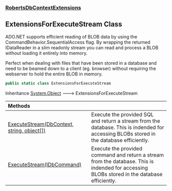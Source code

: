 ### [RobertsDbContextExtensions](RobertsDbContextExtensions 'RobertsDbContextExtensions')
## ExtensionsForExecuteStream Class
ADO.NET supports efficient reading of BLOB data by using the
CommandBehavior.SequentialAccess flag. By wrapping the returned
IDataReader in a slim readonly stream you can read and process
a BLOB without loading it entirely into memory. 

Perfect when dealing with files that have been stored in a database 
and need to be beamed down to a client (eg. browser) without requiring
the webserver to hold the entire BLOB in memory.
```csharp
public static class ExtensionsForExecuteStream
```

Inheritance [System.Object](https://docs.microsoft.com/en-us/dotnet/api/System.Object 'System.Object') &#129106; ExtensionsForExecuteStream  

| Methods | |
| :--- | :--- |
| [ExecuteStream(DbContext, string, object[])](ExtensionsForExecuteStream_ExecuteStream(DbContext_string_object__) 'RobertsDbContextExtensions.ExtensionsForExecuteStream.ExecuteStream(Microsoft.EntityFrameworkCore.DbContext, string, object[])') | Execute the provided SQL and return a stream from the database. This is indended for accessing BLOBs stored in the database efficiently.  |
| [ExecuteStream(IDbCommand)](ExtensionsForExecuteStream_ExecuteStream(IDbCommand) 'RobertsDbContextExtensions.ExtensionsForExecuteStream.ExecuteStream(System.Data.IDbCommand)') | Execute the provided command and return a stream from the database. This is indended for accessing BLOBs stored in the database efficiently.  |
